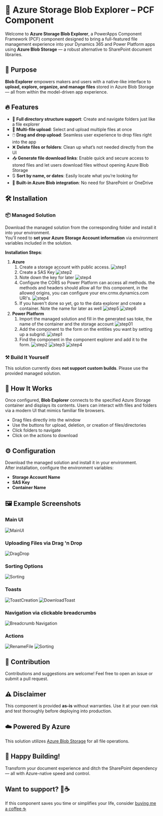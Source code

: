# 🚀 Azure Storage Blob Explorer – PCF Component

Welcome to **Azure Storage Blob Explorer**, a PowerApps Component Framework (PCF) component designed to bring a full-featured file management experience into your Dynamics 365 and Power Platform apps using **Azure Blob Storage** — a robust alternative to SharePoint document libraries.

## 🎯 Purpose

**Blob Explorer** empowers makers and users with a native-like interface to **upload, explore, organize, and manage files** stored in Azure Blob Storage — all from within the model-driven app experience.

## 🔥 Features

- 📁 **Full directory structure support**: Create and navigate folders just like a file explorer  
- 🔄 **Multi-file upload**: Select and upload multiple files at once  
- 🖱️ **Drag and drop upload**: Seamless user experience to drop files right into the app  
- ❌ **Delete files or folders**: Clean up what’s not needed directly from the UI  
- 📥 **Generate file download links**: Enable quick and secure access to stored files and let users download files without opening Azure Blob Storage 
- 🔃 **Sort by name, or dates**: Easily locate what you’re looking for  
- 💾 **Built-in Azure Blob integration**: No need for SharePoint or OneDrive

## 🛠 Installation

### 📦 Managed Solution

Download the managed solution from the corresponding folder and install it into your environment.  
You'll need to **set your Azure Storage Account information** via environment variables included in the solution.

**Installation Steps**:


1. **Azure**
   1. Create a storage account with public access.
      ![step1](https://github.com/user-attachments/assets/a610cf7b-8e5c-400a-9a36-aed34f7f361a)
   2. Create a SAS Key
      ![step2](https://github.com/user-attachments/assets/0d24f0c0-4273-45f8-aaae-d0fa9945e0c0)
   3. Note down the key for later
      ![step4](https://github.com/user-attachments/assets/b85b83e0-6ede-4044-905c-2f94275d853d)
   4. Configure the CORS so Power Platform can access all methods. the methods and headers should allow all for this component, in the allowed origins, you can configure your env.crmx.dynamics.com URI's.
      ![step4](https://github.com/user-attachments/assets/efb8691f-d2f6-4628-a803-292b451deb81)
   5. If you haven't done so yet, go to the data explorer and create a container. Note the name for later as well
      ![step5](https://github.com/user-attachments/assets/0aab8c27-e8ba-4503-abc3-8ae4a21144ab)
      ![step6](https://github.com/user-attachments/assets/c2f51d98-b815-46b3-b9ad-9b737e8ad071)
2. **Power Platform**
   1. Import the managed solution and fill in the generated sas toke, the name of the container and the storage account
      ![step01](https://github.com/user-attachments/assets/93298866-33a2-42a6-88a8-dcc95afa7e5d)
   2. Add the component to the form on the entities you want by setting up a subgrid.
      ![step1](https://github.com/user-attachments/assets/b1e36ab0-cdd3-48a8-889e-2c34d6d78daf)
   3. Find the component in the component explorer and add it to the form.
      ![step2](https://github.com/user-attachments/assets/b7154245-aae9-41c4-9a2d-ad1a9d6539d2)
      ![step3](https://github.com/user-attachments/assets/c1698f0b-75c7-46e1-8c45-a8bef0ced476)
      ![step4](https://github.com/user-attachments/assets/03971ef4-e47b-42ec-a9b4-cda9cd9196e1)

### ⚒️ Build It Yourself

This solution currently does **not support custom builds**. Please use the provided managed solution.

## 🚀 How It Works

Once configured, **Blob Explorer** connects to the specified Azure Storage container and displays its contents. Users can interact with files and folders via a modern UI that mimics familiar file browsers.

- Drag files directly into the window  
- Use the buttons for upload, deletion, or creation of files/directories
- Click folders to navigate  
- Click on the actions to download

## ⚙️ Configuration

Download the managed solution and install it in your environment.  
After installation, configure the environment variables:

- **Storage Account Name**  
- **SAS Key**  
- **Container Name**

## 🖼️ Example Screenshots

### Main UI  
![MainUI](https://github.com/user-attachments/assets/041333ad-04ab-45cb-9b6d-243b33c884f6)

### Uploading Files via Drag 'n Drop
![DragDrop](https://github.com/user-attachments/assets/563e4fa6-2f9f-412b-9dd2-3abe57b85884)

### Sorting Options  
![Sorting](https://github.com/user-attachments/assets/be375e5d-4378-454b-9bbf-88ecb394a8bc)

### Toasts
![ToastCreation](https://github.com/user-attachments/assets/17d211a4-00fb-4113-98f2-2537448f5d68)
![DownloadToast](https://github.com/user-attachments/assets/536d4888-2e77-44fa-b5db-42449817067c)

### Navigation via clickable breadcrumbs
![Breadcrumb Navigation](https://github.com/user-attachments/assets/d0c2d3d4-8f67-4445-b066-d7c2c9a1b483)

### Actions
![RenameFile](https://github.com/user-attachments/assets/a1660f27-4023-4a84-a6c8-984fe29f5fa6)
![Sorting](https://github.com/user-attachments/assets/5c641d76-63b3-4212-9fa9-b64c7f0b8d88)


## 📢 Contribution

Contributions and suggestions are welcome! Feel free to open an issue or submit a pull request.

## ⚠️ Disclaimer

This component is provided **as-is** without warranties. Use it at your own risk and test thoroughly before deploying into production.

## ☁️ Powered By Azure

This solution utilizes [Azure Blob Storage](https://azure.microsoft.com/en-us/products/storage/blobs/) for all file operations.

## 🎉 Happy Building!

Transform your document experience and ditch the SharePoint dependency — all with Azure-native speed and control.

## Want to support? 🍵☕

If this component saves you time or simplifies your life, consider [buying me a coffee ☕](https://buymeacoffee.com/ionavarga)
